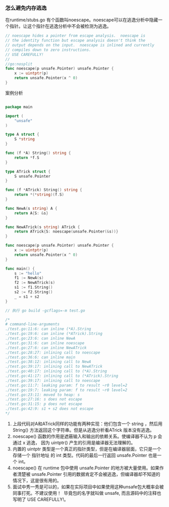 ### 怎么避免内存逃逸

在runtime/stubs.go 有个函数叫noescape。noescape可以在逃逸分析中隐藏一个指针。让这个指针在逃逸分析中不会被检测为逃逸。

```go
// noescape hides a pointer from escape analysis.  noescape is
// the identity function but escape analysis doesn't think the
// output depends on the input.  noescape is inlined and currently
// compiles down to zero instructions.
// USE CAREFULLY!
//
//go:nosplit
func noescape(p unsafe.Pointer) unsafe.Pointer {
	x := uintptr(p)
	return unsafe.Pointer(x ^ 0)
}
```

案例分析

```go

package main

import (
	"unsafe"
)

type A struct {
	S *string
}

func (f *A) String() string {
	return *f.S
}

type ATrick struct {
	S unsafe.Pointer
}

func (f *ATrick) String() string {
	return *(*string)(f.S)
}

func NewA(s string) A {
	return A{S: &s}
}

func NewATrick(s string) ATrick {
	return ATrick{S: noescape(unsafe.Pointer(&s))}
}

func noescape(p unsafe.Pointer) unsafe.Pointer {
	x := uintptr(p)
	return unsafe.Pointer(x ^ 0)
}

func main() {
	s := "hello"
	f1 := NewA(s)
	f2 := NewATrick(s)
	s1 := f1.String()
	s2 := f2.String()
	_ = s1 + s2
}

// 执行 go build -gcflags=-m test.go

/*
# command-line-arguments
./test.go:11:6: can inline (*A).String
./test.go:19:6: can inline (*ATrick).String
./test.go:23:6: can inline NewA
./test.go:31:6: can inline noescape
./test.go:27:6: can inline NewATrick
./test.go:28:27: inlining call to noescape
./test.go:36:6: can inline main
./test.go:38:12: inlining call to NewA
./test.go:39:17: inlining call to NewATrick
./test.go:40:17: inlining call to (*A).String
./test.go:41:17: inlining call to (*ATrick).String
./test.go:39:17: inlining call to noescape
./test.go:11:7: leaking param: f to result ~r0 level=2
./test.go:19:7: leaking param: f to result ~r0 level=2
./test.go:23:11: moved to heap: s
./test.go:27:16: s does not escape
./test.go:31:15: p does not escape
./test.go:42:9: s1 + s2 does not escape
*/

```

1. 上段代码对A和ATrick同样的功能有两种实现：他们包含一个 string ，然后用 String() 方法返回这个字符串。但是从逃逸分析看ATrick 版本没有逃逸。
2. noescape() 函数的作用是遮蔽输入和输出的依赖关系。使编译器不认为 p 会通过 x 逃逸， 因为 uintptr() 产生的引用是编译器无法理解的。
3. 内置的 uintptr 类型是一个真正的指针类型，但是在编译器层面，它只是一个存储一个 指针地址 的 int 类型。代码的最后一行返回 unsafe.Pointer 也是一个 int。
4. noescape() 在 runtime 包中使用 unsafe.Pointer 的地方被大量使用。如果作者清楚被 unsafe.Pointer 引用的数据肯定不会被逃逸，但编译器却不知道的情况下，这是很有用的。
5. 面试中秀一秀是可以的，如果在实际项目中如果使用这种unsafe包大概率会被同事打死。不建议使用！  毕竟包的名字就叫做 unsafe, 而且源码中的注释也写明了 USE CAREFULLY!。